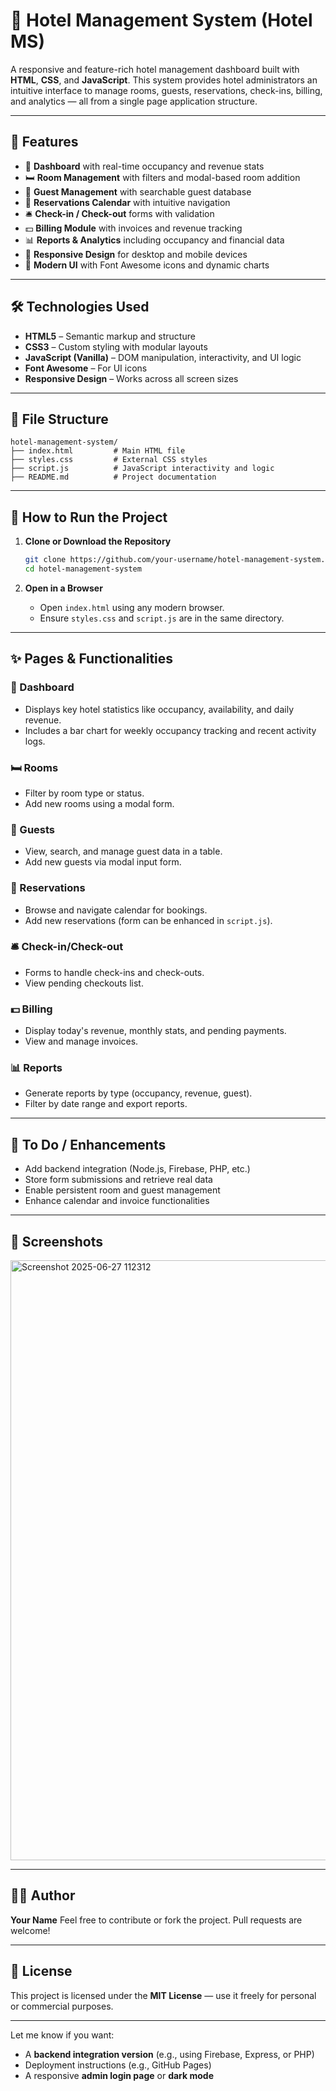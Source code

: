 # 🏨 Hotel Management System (Hotel MS)

A responsive and feature-rich hotel management dashboard built with **HTML**, **CSS**, and **JavaScript**. This system provides hotel administrators an intuitive interface to manage rooms, guests, reservations, check-ins, billing, and analytics — all from a single page application structure.

---

## 🌟 Features

* 🧭 **Dashboard** with real-time occupancy and revenue stats
* 🛏️ **Room Management** with filters and modal-based room addition
* 👥 **Guest Management** with searchable guest database
* 📅 **Reservations Calendar** with intuitive navigation
* 🛎️ **Check-in / Check-out** forms with validation
* 💵 **Billing Module** with invoices and revenue tracking
* 📊 **Reports & Analytics** including occupancy and financial data
* 📱 **Responsive Design** for desktop and mobile devices
* 🎨 **Modern UI** with Font Awesome icons and dynamic charts

---

## 🛠 Technologies Used

* **HTML5** – Semantic markup and structure
* **CSS3** – Custom styling with modular layouts
* **JavaScript (Vanilla)** – DOM manipulation, interactivity, and UI logic
* **Font Awesome** – For UI icons
* **Responsive Design** – Works across all screen sizes

---

## 📁 File Structure

```
hotel-management-system/
├── index.html         # Main HTML file
├── styles.css         # External CSS styles
├── script.js          # JavaScript interactivity and logic
├── README.md          # Project documentation
```

---

## 🚀 How to Run the Project

1. **Clone or Download the Repository**

   ```bash
   git clone https://github.com/your-username/hotel-management-system.git
   cd hotel-management-system
   ```

2. **Open in a Browser**

   * Open `index.html` using any modern browser.
   * Ensure `styles.css` and `script.js` are in the same directory.

---

## ✨ Pages & Functionalities

### 🧭 Dashboard

* Displays key hotel statistics like occupancy, availability, and daily revenue.
* Includes a bar chart for weekly occupancy tracking and recent activity logs.

### 🛏️ Rooms

* Filter by room type or status.
* Add new rooms using a modal form.

### 👥 Guests

* View, search, and manage guest data in a table.
* Add new guests via modal input form.

### 📅 Reservations

* Browse and navigate calendar for bookings.
* Add new reservations (form can be enhanced in `script.js`).

### 🛎️ Check-in/Check-out

* Forms to handle check-ins and check-outs.
* View pending checkouts list.

### 💵 Billing

* Display today's revenue, monthly stats, and pending payments.
* View and manage invoices.

### 📊 Reports

* Generate reports by type (occupancy, revenue, guest).
* Filter by date range and export reports.

---

## 🔧 To Do / Enhancements

* Add backend integration (Node.js, Firebase, PHP, etc.)
* Store form submissions and retrieve real data
* Enable persistent room and guest management
* Enhance calendar and invoice functionalities

---

## 📸 Screenshots

<img width="960" alt="Screenshot 2025-06-27 112312" src="https://github.com/user-attachments/assets/00ff84e9-8983-40d1-a280-8abf52908668" />


---

## 🧑‍💻 Author

**Your Name**
Feel free to contribute or fork the project. Pull requests are welcome!

---

## 📜 License

This project is licensed under the **MIT License** — use it freely for personal or commercial purposes.

---

Let me know if you want:

* A **backend integration version** (e.g., using Firebase, Express, or PHP)
* Deployment instructions (e.g., GitHub Pages)
* A responsive **admin login page** or **dark mode**

